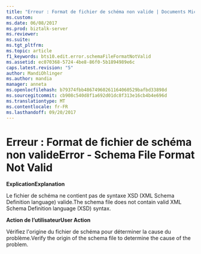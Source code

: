 ```yaml
---
title: "Erreur : Format de fichier de schéma non valide | Documents Microsoft"
ms.custom: 
ms.date: 06/08/2017
ms.prod: biztalk-server
ms.reviewer: 
ms.suite: 
ms.tgt_pltfrm: 
ms.topic: article
f1_keywords: bts10.edit.error.schemaFileFormatNotValid
ms.assetid: ec070368-5724-4be8-86f0-5b1894989e6c
caps.latest.revision: "5"
author: MandiOhlinger
ms.author: mandia
manager: anneta
ms.openlocfilehash: b79374fbb48674960261164060529bafbd33898d
ms.sourcegitcommit: cb908c540d8f1a692d01dc8f313e16cb4b4e696d
ms.translationtype: MT
ms.contentlocale: fr-FR
ms.lasthandoff: 09/20/2017
---
```

# <a name="error---schema-file-format-not-valid"></a><span data-ttu-id="48d1c-102">Erreur : Format de fichier de schéma non valide</span><span class="sxs-lookup"><span data-stu-id="48d1c-102">Error - Schema File Format Not Valid</span></span>
<span data-ttu-id="48d1c-103">**Explication**</span><span class="sxs-lookup"><span data-stu-id="48d1c-103">**Explanation**</span></span>  
  
 <span data-ttu-id="48d1c-104">Le fichier de schéma ne contient pas de syntaxe XSD (XML Schema Definition language) valide.</span><span class="sxs-lookup"><span data-stu-id="48d1c-104">The schema file does not contain valid XML Schema Definition language (XSD) syntax.</span></span>  
  
 <span data-ttu-id="48d1c-105">**Action de l’utilisateur**</span><span class="sxs-lookup"><span data-stu-id="48d1c-105">**User Action**</span></span>  
  
 <span data-ttu-id="48d1c-106">Vérifiez l'origine du fichier de schéma pour déterminer la cause du problème.</span><span class="sxs-lookup"><span data-stu-id="48d1c-106">Verify the origin of the schema file to determine the cause of the problem.</span></span>